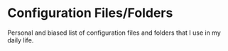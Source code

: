 # Configuration Files/Folders

Personal and biased list of configuration files and folders that I use in my daily life.
